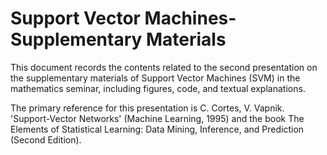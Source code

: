 # Support Vector Machines-Supplementary Materials

This document records the contents related to the second presentation on the supplementary materials of Support Vector Machines (SVM) in the mathematics seminar, including figures, code, and textual explanations. 

The primary reference for this presentation is C. Cortes, V. Vapnik. 'Support-Vector Networks' (Machine Learning, 1995) and the book The Elements of Statistical Learning: Data Mining, Inference, and Prediction (Second Edition). 
